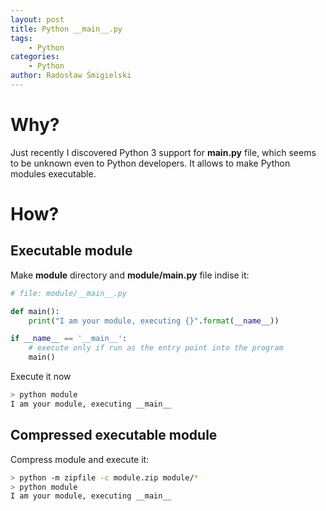 ```yaml
---
layout: post
title: Python __main__.py
tags:
    - Python
categories:
    - Python
author: Radosław Śmigielski
---
```


Why?
====
Just recently I discovered Python 3 support for **__main__.py** file,
which seems to be unknown even to Python developers. It allows to make Python
modules executable.

How?
====

Executable module
-----------------

Make **module** directory and **module/__main__.py** file indise it:
```python
# file: module/__main__.py

def main():
    print("I am your module, executing {}".format(__name__))

if __name__ == '__main__':
    # execute only if run as the entry point into the program
    main()
```
Execute it now
```bash
> python module
I am your module, executing __main__
```

Compressed executable module
----------------------------
Compress module and execute it:
```bash
> python -m zipfile -c module.zip module/*
> python module
I am your module, executing __main__
```
